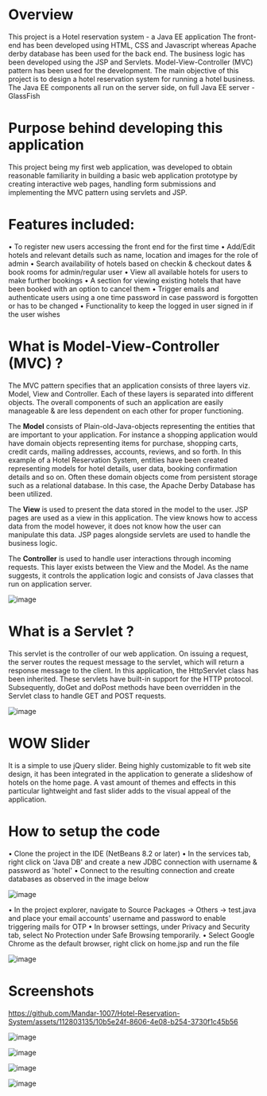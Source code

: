 # Overview

This project is a Hotel reservation system - a Java EE application The front-end has been developed using HTML, CSS and Javascript whereas Apache derby database has been used for the back end. The business logic has been developed using the JSP and Servlets. Model-View-Controller (MVC) pattern has been used for the development. The main objective of this project is to design a hotel reservation system for running a hotel business. The Java EE components all run on the server side, on full Java EE server - GlassFish

# Purpose behind developing this application

This project being my first web application, was developed to obtain reasonable familiarity in building a basic web application prototype by creating interactive web pages, handling form submissions and implementing the MVC pattern using servlets and JSP.

# Features included:

• To register new users accessing the front end for the first time
• Add/Edit hotels and relevant details such as name, location and images for the role of admin
• Search availability of hotels based on checkin & checkout dates & book rooms for admin/regular user
• View all available hotels for users to make further bookings
• A section for viewing existing hotels that have been booked with an option to cancel them
• Trigger emails and authenticate users using a one time password in case password is forgotten or has to be changed
• Functionality to keep the logged in user signed in if the user wishes

# What is Model-View-Controller (MVC) ?

The MVC pattern specifies that an application consists of three layers viz. Model, View and Controller. Each of these layers is separated into different objects. The overall components of such an application are easily manageable & are less dependent on each other for proper functioning.

The **Model** consists of Plain-old-Java-objects representing the entities that are important to your application. For instance a shopping application would have domain objects representing items for purchase, shopping carts, credit cards, mailing addresses, accounts, reviews, and so forth. In this example of a Hotel Reservation System, entities have been created representing models for hotel details, user data, booking confirmation details and so on. Often these domain objects come from persistent storage such as a relational database. In this case, the Apache Derby Database has been utilized.

The **View** is used to present the data stored in the model to the user. JSP pages are used as a view in this application. The view knows how to access data from the model however, it does not know how the user can manipulate this data. JSP pages alongside servlets are used to handle the business logic.

The **Controller** is used to handle user interactions through incoming requests. This layer exists between the View and the Model. As the name suggests, it controls the application logic and consists of Java classes that run on application server.

![image](https://github.com/Mandar-1007/Hotel-Reservation-System/assets/112803135/6d7dc801-3b3b-48f1-b2c0-2ec722b9fc85)

# What is a Servlet ?

This servlet is the controller of our web application. On issuing a request, the server routes the request message to the servlet, which will return a response message to the client. In this application, the HttpServlet class has been inherited. These servlets have built-in support for the HTTP protocol. Subsequently, doGet and doPost methods have been overridden in the Servlet class to handle GET and POST requests.

![image](https://github.com/Mandar-1007/Hotel-Reservation-System/assets/112803135/f14612df-a8b2-4c16-9c84-2a169fc52ad6)

# WOW Slider

It is a simple to use jQuery slider. Being highly customizable to fit web site design, it has been integrated in the application to generate a slideshow of hotels on the home page. A vast amount of themes and effects in this particular lightweight and fast slider adds to the visual appeal of the application.

# How to setup the code

• Clone the project in the IDE (NetBeans 8.2 or later)
• In the services tab, right click on 'Java DB' and create a new JDBC connection with username & password as 'hotel'
• Connect to the resulting connection and create databases as observed in the image below

![image](https://github.com/Mandar-1007/Hotel-Reservation-System/assets/112803135/7010d081-faa5-4012-b448-7298f627c820)

• In the project explorer, navigate to Source Packages -> Others -> test.java and place your email accounts' username and password to enable triggering mails for OTP
• In browser settings, under Privacy and Security tab, select No Protection under Safe Browsing temporarily.
• Select Google Chrome as the default browser, right click on home.jsp and run the file

![image](https://github.com/Mandar-1007/Hotel-Reservation-System/assets/112803135/73d286e1-20de-447e-ae37-ca1e088f7cfa)


# Screenshots

https://github.com/Mandar-1007/Hotel-Reservation-System/assets/112803135/10b5e24f-8606-4e08-b254-3730f1c45b56

![image](https://github.com/Mandar-1007/Hotel-Reservation-System/assets/112803135/9b984141-de2f-4024-b15c-1510e86709db)

![image](https://github.com/Mandar-1007/Hotel-Reservation-System/assets/112803135/d126f63c-06c5-42e8-bb4a-e18650b06f8e)

![image](https://github.com/Mandar-1007/Hotel-Reservation-System/assets/112803135/2f316c83-3339-497e-9e65-12198a4dd1c7)

![image](https://github.com/Mandar-1007/Hotel-Reservation-System/assets/112803135/34c6390f-fa40-4a1c-8ead-6a54f85bdb75)





